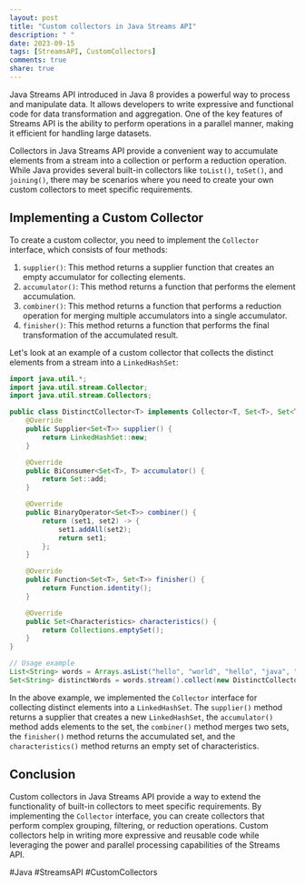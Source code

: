 ```yaml
---
layout: post
title: "Custom collectors in Java Streams API"
description: " "
date: 2023-09-15
tags: [StreamsAPI, CustomCollectors]
comments: true
share: true
---
```


Java Streams API introduced in Java 8 provides a powerful way to process and manipulate data. It allows developers to write expressive and functional code for data transformation and aggregation. One of the key features of Streams API is the ability to perform operations in a parallel manner, making it efficient for handling large datasets.

Collectors in Java Streams API provide a convenient way to accumulate elements from a stream into a collection or perform a reduction operation. While Java provides several built-in collectors like `toList()`, `toSet()`, and `joining()`, there may be scenarios where you need to create your own custom collectors to meet specific requirements.

## Implementing a Custom Collector

To create a custom collector, you need to implement the `Collector` interface, which consists of four methods:

1. `supplier()`: This method returns a supplier function that creates an empty accumulator for collecting elements.
2. `accumulator()`: This method returns a function that performs the element accumulation.
3. `combiner()`: This method returns a function that performs a reduction operation for merging multiple accumulators into a single accumulator.
4. `finisher()`: This method returns a function that performs the final transformation of the accumulated result.

Let's look at an example of a custom collector that collects the distinct elements from a stream into a `LinkedHashSet`:

```java
import java.util.*;
import java.util.stream.Collector;
import java.util.stream.Collectors;

public class DistinctCollector<T> implements Collector<T, Set<T>, Set<T>> {
    @Override
    public Supplier<Set<T>> supplier() {
        return LinkedHashSet::new;
    }

    @Override
    public BiConsumer<Set<T>, T> accumulator() {
        return Set::add;
    }

    @Override
    public BinaryOperator<Set<T>> combiner() {
        return (set1, set2) -> {
            set1.addAll(set2);
            return set1;
        };
    }

    @Override
    public Function<Set<T>, Set<T>> finisher() {
        return Function.identity();
    }

    @Override
    public Set<Characteristics> characteristics() {
        return Collections.emptySet();
    }
}

// Usage example
List<String> words = Arrays.asList("hello", "world", "hello", "java", "hello");
Set<String> distinctWords = words.stream().collect(new DistinctCollector<>());
```

In the above example, we implemented the `Collector` interface for collecting distinct elements into a `LinkedHashSet`. The `supplier()` method returns a supplier that creates a new `LinkedHashSet`, the `accumulator()` method adds elements to the set, the `combiner()` method merges two sets, the `finisher()` method returns the accumulated set, and the `characteristics()` method returns an empty set of characteristics.

## Conclusion

Custom collectors in Java Streams API provide a way to extend the functionality of built-in collectors to meet specific requirements. By implementing the `Collector` interface, you can create collectors that perform complex grouping, filtering, or reduction operations. Custom collectors help in writing more expressive and reusable code while leveraging the power and parallel processing capabilities of the Streams API.

#Java #StreamsAPI #CustomCollectors